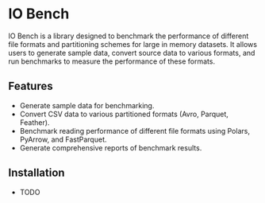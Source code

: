 # IO Bench

IO Bench is a library designed to benchmark the performance of different file formats and partitioning schemes for large in memory datasets. It allows users to generate sample data, convert source data to various formats, and run benchmarks to measure the performance of these formats.

## Features

- Generate sample data for benchmarking.
- Convert CSV data to various partitioned formats (Avro, Parquet, Feather).
- Benchmark reading performance of different file formats using Polars, PyArrow, and FastParquet.
- Generate comprehensive reports of benchmark results.

## Installation

- TODO